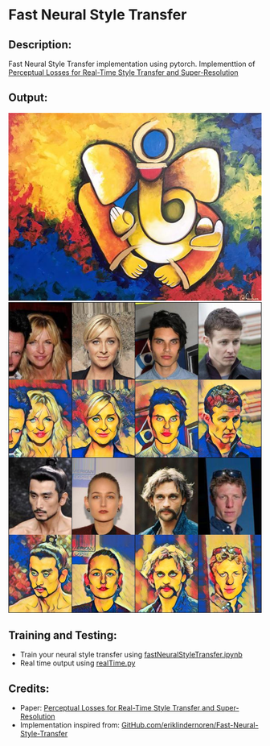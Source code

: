 # Fast Neural Style Transfer

## Description:
   Fast Neural Style Transfer implementation using pytorch.
   Implementtion of [Perceptual Losses for Real-Time Style Transfer 
and Super-Resolution](https://cs.stanford.edu/people/jcjohns/eccv16/)

## Output:
![Image](src/images/styles/ganesh.jpg)
![Image](outputs/ganesh-training/2000.jpg)

## Training and Testing:
   - Train your neural style transfer using [fastNeuralStyleTransfer.ipynb](fastNeuralStyleTransfer.ipynb)
   - Real time output using [realTime.py](realTime.py)
   

## Credits:
   - Paper: [Perceptual Losses for Real-Time Style Transfer 
and Super-Resolution](https://cs.stanford.edu/people/jcjohns/eccv16/)
   - Implementation inspired from: [GitHub.com/eriklindernoren/Fast-Neural-Style-Transfer](https://github.com/eriklindernoren/Fast-Neural-Style-Transfer) 